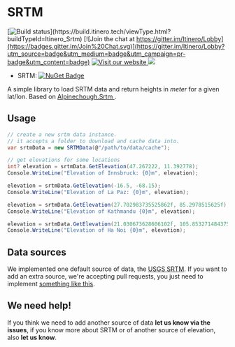 # SRTM

[![Build status](http://build.itinero.tech:8080/app/rest/builds/buildType:(id:Itinero_Srtm)/statusIcon)](https://build.itinero.tech/viewType.html?buildTypeId=Itinero_Srtm)
[![Join the chat at https://gitter.im/Itinero/Lobby](https://badges.gitter.im/Join%20Chat.svg)](https://gitter.im/Itinero/Lobby?utm_source=badge&utm_medium=badge&utm_campaign=pr-badge&utm_content=badge)
[![Visit our website](https://img.shields.io/badge/website-itinero.tech-020031.svg) ](http://www.itinero.tech/)
[![](https://img.shields.io/badge/license-MIT-blue.svg)](https://github.com/itinero/srtm/blob/master/LICENSE.md)

- SRTM: [![NuGet Badge](https://buildstats.info/nuget/SRTM)](https://www.nuget.org/packages/SRTM/)

A simple library to load SRTM data and return heights in _meter_ for a given lat/lon. Based on [Alpinechough.Srtm
](https://github.com/alpinechough/Alpinechough.Srtm).

## Usage

```csharp
// create a new srtm data instance.
// it accepts a folder to download and cache data into.
var srtmData = new SRTMData(@"/path/to/data/cache");

// get elevations for some locations
int? elevation = srtmData.GetElevation(47.267222, 11.392778);
Console.WriteLine("Elevation of Innsbruck: {0}m", elevation);

elevation = srtmData.GetElevation(-16.5, -68.15);
Console.WriteLine("Elevation of La Paz: {0}m", elevation);

elevation = srtmData.GetElevation(27.702983735525862f, 85.2978515625f);
Console.WriteLine("Elevation of Kathmandu {0}m", elevation);

elevation = srtmData.GetElevation(21.030673628606102f, 105.853271484375f);
Console.WriteLine("Elevation of Ha Noi {0}m", elevation);
```

## Data sources

We implemented one default source of data, the [USGS SRTM](https://dds.cr.usgs.gov/srtm/version2_1/SRTM3/). If you want to add an extra source, we're accepting pull requests, you just need to implement [something like this](https://github.com/itinero/srtm/blob/master/src/SRTM/Sources/USGS/USGSSource.cs).

## We need help!

If you think we need to add another source of data **let us know via the issues**, if you know more about SRTM or of another source of elevation, also **let us know**.

